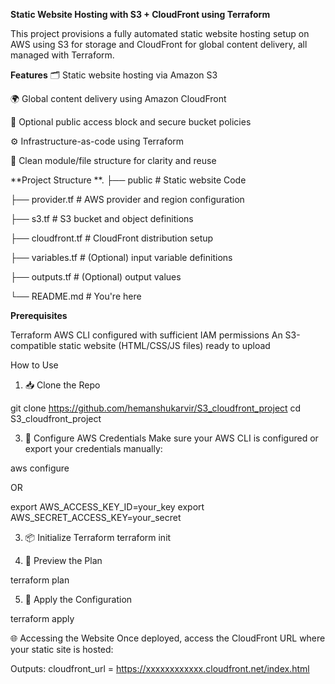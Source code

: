 **Static Website Hosting with S3 + CloudFront using Terraform**

This project provisions a fully automated static website hosting setup on AWS using S3 for storage and CloudFront for global content delivery, all managed with Terraform.

**Features**
🗂️ Static website hosting via Amazon S3

🌍 Global content delivery using Amazon CloudFront

🔐 Optional public access block and secure bucket policies

⚙️ Infrastructure-as-code using Terraform

🧱 Clean module/file structure for clarity and reuse

**Project Structure
**.
├── public              # Static website Code

├── provider.tf         # AWS provider and region configuration

├── s3.tf               # S3 bucket and object definitions

├── cloudfront.tf       # CloudFront distribution setup

├── variables.tf        # (Optional) input variable definitions

├── outputs.tf          # (Optional) output values

└── README.md           # You're here

**Prerequisites**

Terraform
AWS CLI configured with sufficient IAM permissions
An S3-compatible static website (HTML/CSS/JS files) ready to upload

How to Use

1. 📥 Clone the Repo

git clone https://github.com/hemanshukarvir/S3_cloudfront_project
cd S3_cloudfront_project

3. 🔑 Configure AWS Credentials
Make sure your AWS CLI is configured or export your credentials manually:

aws configure

OR

export AWS_ACCESS_KEY_ID=your_key
export AWS_SECRET_ACCESS_KEY=your_secret

3. 📦 Initialize Terraform
terraform init

4. 🧪 Preview the Plan

terraform plan

5. 🚀 Apply the Configuration

terraform apply

🌐 Accessing the Website
Once deployed, access the CloudFront URL where your static site is hosted:

Outputs:
cloudfront_url = https://xxxxxxxxxxxx.cloudfront.net/index.html
